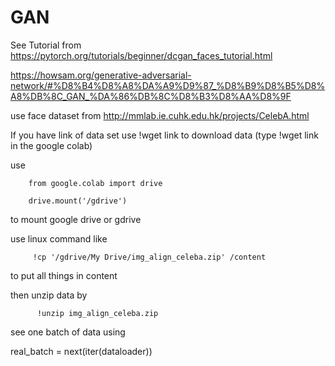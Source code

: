 # GAN


See Tutorial from https://pytorch.org/tutorials/beginner/dcgan_faces_tutorial.html

https://howsam.org/generative-adversarial-network/#%D8%B4%D8%A8%DA%A9%D9%87_%D8%B9%D8%B5%D8%A8%DB%8C_GAN_%DA%86%DB%8C%D8%B3%D8%AA%D8%9F


use face dataset from http://mmlab.ie.cuhk.edu.hk/projects/CelebA.html

If you have link of data set use !wget link to download data (type !wget link in the google colab)

use 
        
        from google.colab import drive
        
        drive.mount('/gdrive')
      
to mount google drive  or gdrive     
      
use linux command like 

         !cp '/gdrive/My Drive/img_align_celeba.zip' /content

to put all things in content

then unzip data by

          !unzip img_align_celeba.zip


see one batch of data using 

real_batch = next(iter(dataloader))



